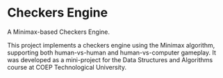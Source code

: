 # Checkers Engine
A Minimax-based Checkers Engine.

This project implements a checkers engine using the Minimax algorithm, supporting both human-vs-human and human-vs-computer gameplay. It was developed as a mini-project for the Data Structures and Algorithms course at COEP Technological University.

